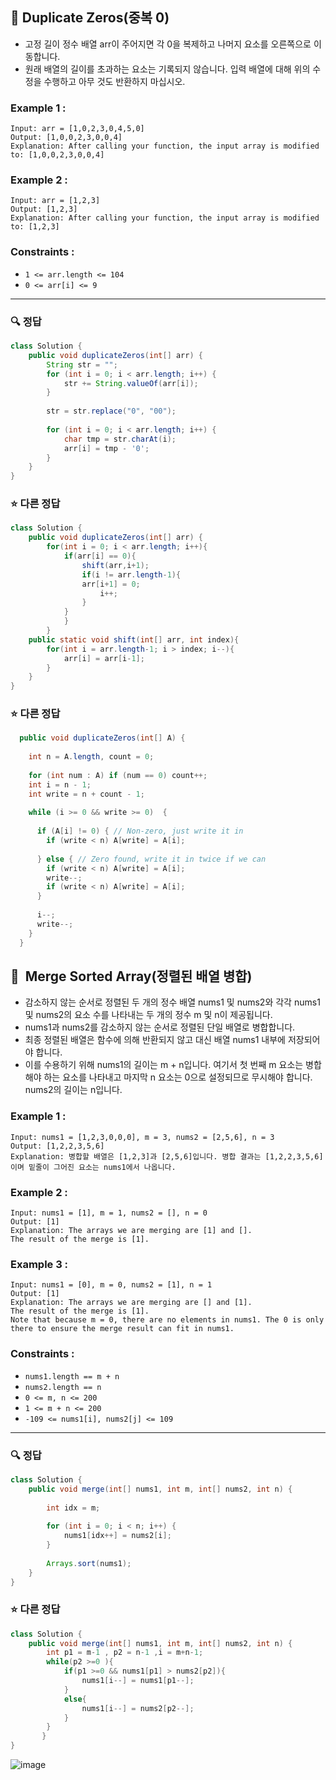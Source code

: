 ## 📝 Duplicate Zeros(중복 0)

- 고정 길이 정수 배열 arr이 주어지면 각 0을 복제하고 나머지 요소를 오른쪽으로 이동합니다.
- 원래 배열의 길이를 초과하는 요소는 기록되지 않습니다. 입력 배열에 대해 위의 수정을 수행하고 아무 것도 반환하지 마십시오.

### Example 1 :

```text
Input: arr = [1,0,2,3,0,4,5,0]
Output: [1,0,0,2,3,0,0,4]
Explanation: After calling your function, the input array is modified to: [1,0,0,2,3,0,0,4]
```

### Example 2 :

```text
Input: arr = [1,2,3]
Output: [1,2,3]
Explanation: After calling your function, the input array is modified to: [1,2,3]
```

### Constraints :

- `1 <= arr.length <= 104`
- `0 <= arr[i] <= 9`

---

### 🔍 정답

```java
class Solution {
    public void duplicateZeros(int[] arr) {
        String str = "";
        for (int i = 0; i < arr.length; i++) {
            str += String.valueOf(arr[i]);
        }
        
        str = str.replace("0", "00");
        
        for (int i = 0; i < arr.length; i++) {
            char tmp = str.charAt(i);
            arr[i] = tmp - '0';
        }
    }
}
```


### ⭐ 다른 정답

```java
class Solution {
    public void duplicateZeros(int[] arr) {
        for(int i = 0; i < arr.length; i++){
            if(arr[i] == 0){
                shift(arr,i+1);
                if(i != arr.length-1){
                arr[i+1] = 0;
                    i++;
                }
            }
            }
        }
    public static void shift(int[] arr, int index){
        for(int i = arr.length-1; i > index; i--){
            arr[i] = arr[i-1];
        }
    }
}
```


### ⭐ 다른 정답

```java
  public void duplicateZeros(int[] A) {
    
    int n = A.length, count = 0;
    
    for (int num : A) if (num == 0) count++;
    int i = n - 1;
    int write = n + count - 1;
    
    while (i >= 0 && write >= 0)  {
      
      if (A[i] != 0) { // Non-zero, just write it in
        if (write < n) A[write] = A[i];
        
      } else { // Zero found, write it in twice if we can
        if (write < n) A[write] = A[i];
        write--;
        if (write < n) A[write] = A[i];
      }
      
      i--;
      write--;
    }
  }
```


## 📝  Merge Sorted Array(정렬된 배열 병합)

- 감소하지 않는 순서로 정렬된 두 개의 정수 배열 nums1 및 nums2와 각각 nums1 및 nums2의 요소 수를 나타내는 두 개의 정수 m 및 n이 제공됩니다.
- nums1과 nums2를 감소하지 않는 순서로 정렬된 단일 배열로 병합합니다.
- 최종 정렬된 배열은 함수에 의해 반환되지 않고 대신 배열 nums1 내부에 저장되어야 합니다.
- 이를 수용하기 위해 nums1의 길이는 m + n입니다. 여기서 첫 번째 m 요소는 병합해야 하는 요소를 나타내고 마지막 n 요소는 0으로 설정되므로 무시해야 합니다. nums2의 길이는 n입니다.

### Example 1 :

```text
Input: nums1 = [1,2,3,0,0,0], m = 3, nums2 = [2,5,6], n = 3
Output: [1,2,2,3,5,6]
Explanation: 병합할 배열은 [1,2,3]과 [2,5,6]입니다. 병합 결과는 [1,2,2,3,5,6]이며 밑줄이 그어진 요소는 nums1에서 나옵니다.
```

### Example 2 :

```text
Input: nums1 = [1], m = 1, nums2 = [], n = 0
Output: [1]
Explanation: The arrays we are merging are [1] and [].
The result of the merge is [1].
```

### Example 3 :

```text
Input: nums1 = [0], m = 0, nums2 = [1], n = 1
Output: [1]
Explanation: The arrays we are merging are [] and [1].
The result of the merge is [1].
Note that because m = 0, there are no elements in nums1. The 0 is only there to ensure the merge result can fit in nums1.
```

### Constraints :

- `nums1.length == m + n`
- `nums2.length == n`
- `0 <= m, n <= 200`
- `1 <= m + n <= 200`
- `-109 <= nums1[i], nums2[j] <= 109`

---

### 🔍 정답

```java
class Solution {
    public void merge(int[] nums1, int m, int[] nums2, int n) {
        
        int idx = m;
        
        for (int i = 0; i < n; i++) {
            nums1[idx++] = nums2[i];
        }
        
        Arrays.sort(nums1);
    }
}
```


### ⭐ 다른 정답

```java
class Solution {
    public void merge(int[] nums1, int m, int[] nums2, int n) {
        int p1 = m-1 , p2 = n-1 ,i = m+n-1;
        while(p2 >=0 ){
            if(p1 >=0 && nums1[p1] > nums2[p2]){
                nums1[i--] = nums1[p1--];
            } 
            else{
                nums1[i--] = nums2[p2--];
            }
        }
       }
}
```

![image](https://assets.leetcode.com/users/images/7b67174e-1593-4897-8ba7-b674f0a8814c_1620047705.8573153.png)
